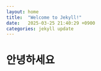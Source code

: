 ```yaml
---
layout: home
title:  "Welcome to Jekyll!"
date:   2025-03-25 21:40:29 +0900
categories: jekyll update
---
```


<h1>안녕하세요<h1>